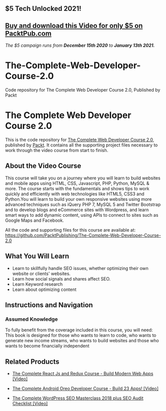 ## $5 Tech Unlocked 2021!
[Buy and download this Video for only $5 on PacktPub.com](https://www.packtpub.com/product/the-complete-web-developer-course-2-0-video/9781789618594)
-----
*The $5 campaign         runs from __December 15th 2020__ to __January 13th 2021.__*

# The-Complete-Web-Developer-Course-2.0
Code repository for The Complete Web Developer Course 2.0, Published by Packt
# The Complete Web Developer Course 2.0
This is the code repository for [The Complete Web Developer Course 2.0](https://www.packtpub.com/all/complete-wordpress-seo-masterclass-2018-plus-seo-audit-checklist-video?utm_source=github&utm_medium=repository&utm_campaign=9781789804331), published by [Packt](https://www.packtpub.com/?utm_source=github). It contains all the supporting project files necessary to work through the video course from start to finish.
## About the Video Course
This course will take you on a journey where you will learn to build websites and mobile apps using HTML, CSS, Javascript, PHP, Python, MySQL & more. The course starts with the fundamentals and shows tips to work quickly and efficiently with web technologies like HTML5, CSS3 and Python.You will learn to build your own responsive websites using more advanced techniques such as iQuery PHP 7, MySQL 5 and Twitter Bootstrap and to develop blogs and eCommerce sites with Wordpress, and learn smart ways to add dynamic content, using APls to connect to sites such as Google Maps and Facebook.

All the code and supporting files for this course are available at: https://github.com/PacktPublishing/The-Complete-Web-Developer-Course-2.0

<H2>What You Will Learn</H2>
<DIV class=book-info-will-learn-text>
<UL>
<LI>Learn to skillfully handle SEO issues, whether optimizing their own website or clients' websites. 
<LI>Learn how social signals and shares affect SEO. 
<LI>Learn Keyword research 
<LI>Learn about optimizing content </LI></UL></DIV>

## Instructions and Navigation
### Assumed Knowledge
To fully benefit from the coverage included in this course, you will need:<br/>
This book is designed for those who wants to learn to code, who wants to generate new income streams, who wants to build websites and those who wants to become financially independent

   

## Related Products
* [The Complete React Js and Redux Course - Build Modern Web Apps [Video]](https://www.packtpub.com/all/complete-wordpress-seo-masterclass-2018-plus-seo-audit-checklist-video?utm_source=github&utm_medium=repository&utm_campaign=9781789804331)

* [The Complete Android Oreo Developer Course - Build 23 Apps! [Video]](https://www.packtpub.com/all/complete-wordpress-seo-masterclass-2018-plus-seo-audit-checklist-video?utm_source=github&utm_medium=repository&utm_campaign=9781789804331)

* [The Complete WordPress SEO Masterclass 2018 plus SEO Audit Checklist [Video]](https://www.packtpub.com/all/complete-wordpress-seo-masterclass-2018-plus-seo-audit-checklist-video?utm_source=github&utm_medium=repository&utm_campaign=9781789804331)

